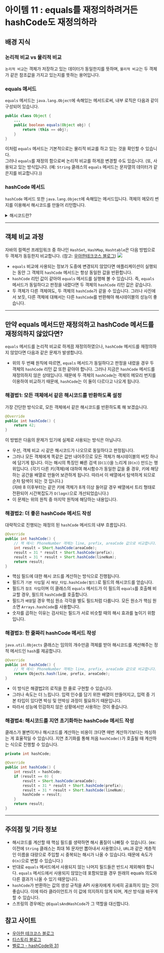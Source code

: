 # 아이템 11 : equals를 재정의하려거든 hashCode도 재정의하라

## 배경 지식
### 논리적 비교 vs 물리적 비교
`논리적 비교`는 객체가 저장하고 있는 데이터가 동일한지를 뜻하며, `물리적 비교`는 두 객체가 같은 참조값을 가지고 있는지를 뜻하는 용어입니다.

### equals 메서드
`equals` 메서드는 `java.lang.Object`에 속해있는 메서드로써, 내부 로직은 다음과 같이 구성되어 있습니다.
```java
public class Object {
    ...
    public boolean equals(Object obj) {
        return (this == obj);
    }
}
```
이처럼 `equals` 메서드는 기본적으로는 물리적 비교를 하고 있는 것을 확인할 수 있습니다.  
그러나 `equals`를 재정의 함으로써 논리적 비교를 하게끔 변경할 수도 있습니다. (또, 사용되고 있는 방식입니다. (예: `String` 클래스의 `equals` 메서드는 문자열의 데이터가 같은지를 비교합니다.)) 

### hashCode 메서드
`hashCode` 메서드 또한 `java.lang.Object`에 속해있는 메서드입니다. 객체의 메모리 번지를 이용해서 해시코드를 만들어 리턴합니다.
<details>
<summary>해시코드란?</summary>
<div markdown="1">
해시코드는 객체를 식별하는 하나의 정수값을 의미합니다.
</div>
</details>  

***

## 객체 비교 과정
자바의 컬렉션 프레임워크 중 하나인 `HashSet`, `HashMap`, `Hashtable`은 다음 방법으로 두 객체가 동등한지 비교합니다. (참고: <a href="https://tecoble.techcourse.co.kr/post/2020-07-29-equals-and-hashCode/">우아한테크코스 블로그</a>)
<img src="https://tecoble.techcourse.co.kr/static/c248e8d79140c18ed9895d1c95dd7ad0/54e75/2020-07-29-equals-and-hashcode.png">  

* `equals` 비교에 사용되는 정보가 도중에 변경되지 않았다면 애플리케이션이 실행되는 동안 그 객체의 `hashCode` 메서드는 항상 동일한 값을 반환합니다.
* `hashCode` 리턴 값이 같아야 `equals` 메서드를 실행해 볼 수 있습니다. 즉, `equals` 메서드가 동일하다고 판정을 내렸다면 두 객체의 `hashCode` 리턴 값은 같습니다.
* 두 객체가 다른 객체여도, 두 객체의 `hashCode`가 같을 수 있습니다. 그러나 사진에서 보듯, 다른 객체에 대해서는 다른 `hashCode`를 반환해야 해시테이블의 성능이 좋습니다.

***

## 만약 equals 메서드만 재정의하고 hashCode 메서드를 재정의하지 않았다면?
`equals` 메서드를 논리적 비교로 하게끔 재정의하였으나, `hashCode` 메서드를 재정의하지 않았다면 다음과 같은 문제가 발생합니다.
* 위의 두 번째 원칙에 따르면, `equals` 메서드가 동일하다고 판정을 내렸을 경우 두 객체의 `hashCode` 리턴 값 또한 같아야 합니다. 그러나 지금은 `hashCode` 메서드를 재정의하지 않은 상태입니다. 때문에 두 객체의 `hashCode`는 객체의 메모리 번지를 이용하여 비교하기 때문에, `hashCode`는 이 둘이 다르다고 나오게 됩니다.

### 해결법1: 모든 객체에서 같은 해시코드를 반환하도록 설정
가장 간단한 방식으로, 모든 객체에서 같은 해시코드를 반환하도록 해 보겠습니다.
```java
@Override
public int hashCode() {
    return 42;
}
```
이 방법은 다음의 문제가 있기에 실제로 사용되는 방식은 아닙니다.
* 우선, 객체 비교 시 같은 해시코드가 나오므로 동일하다고 판정됩니다.
* 그러나 모든 객체에게 똑같은 값만 내어주므로 모든 객체가 해시테이블의 버킷 하나에 담기게 됩니다. 이는 해시의 특징인 빠른 검색 (`O(1)`)을 느리게 (`O(n)`) 만드는 행위입니다. (각기 다른 키(객체)에 대하여 해시함수가 동일한 값을 줄 경우, 키에 해당하는 공간을 배열로 만들어 보관하게 됩니다. 따라서 이 배열에서 탐색하게 되므로 순차 탐색이 되는 것 입니다.)  
(자바 8 이후부터는 같은 키에 객체가 8개 이상 들어갈 경우 배열에서 트리 형태로 전환되어 시간복잡도가 `O(logn)`으로 개선되었습니다.)
* 이 문제는 위의 원칙 중 마지막 원칙에 해당하는 내용입니다.

### 해결법2: 더 좋은 hashCode 메서드 작성
대략적으로 진행되는 재정의 된 `hashCode` 메서드의 내부 흐름입니다.
```java
@Override
public int hashCode() {
    // 책 예시: PhoneNumber 객체는 line, prefix, areaCode 값으로 비교합니다.
    int result = Short.hashCode(areaCode);
    result = 31 * result + Short.hashCode(prefix);
    result = 31 * result + Short.hashCode(lineNum);
    return result;
}
```
* 핵심 필드에 대한 해시 코드를 계산하는 방식으로 진행됩니다.
* 필드가 `기본 타입`일 시 `해당_타입.hashCode(필드)`로 필드의 해시코드를 얻습니다.
* 필드가 `참조 타입`이며 이 클래스의 `equals` 메서드가 이 필드의 `equals`를 호출해 비교할 경우, 필드의 `hashCode`를 호출합니다.
* 필드가 `배열`일 경우 핵심 원소 각각을 별도 필드처럼 다룹니다. 모든 원소가 핵심 원소면 `Arrays.hashCode`를 사용합니다.
* 숫자를 곱하는 이유는 검사되는 필드가 서로 비슷할 때의 해시 효과를 높이기 위함입니다.

### 해결법3: 한 줄짜리 hashCode 메서드 작성
`java.util.Objects` 클래스는 임의의 개수만큼 객체를 받아 해시코드를 계산해주는 정적 메서드인 `hash`를 제공합니다.
```java
@Override
public int hashCode() {
    // 책 예시: PhoneNumber 객체는 line, prefix, areaCode 값으로 비교합니다.
    return Objects.hash(line, prefix, areaCode);
}
```
* 이 방식은 해결법2의 로직을 한 줄로 구현할 수 있습니다.
* 그러나 속도는 더 느립니다. 입력 인수를 담기 위한 배열이 만들어지고, 입력 중 기본 타입이 있다면 박싱 및 언박싱 과정이 필요하기 때문입니다.
* 따라서 성능에 민감하지 않은 상황에서만 사용하는 것이 좋습니다.

### 해결법4: 해시코드를 지연 초기화하는 hashCode 메서드 작성
클래스가 불변이거나 해시코드를 계산하는 비용이 크다면 매번 계산하기보다는 캐싱하는 게 효율적일 수 있습니다. 지연 초기화를 통해 처음 `hashCode()`가 호출될 때 계산하는 식으로 진행할 수 있습니다.
```java
private int hashCode;

@Override
public int hashCode() {
    int result = hashCode;
    if (result == 0) {
        result = Short.hashCode(areaCode);
        result = 31 * result + Short.hashCode(prefix);
        result = 31 * result + Short.hashCode(lineNum);
        hashCode = result;
    }
    return result;
}
```
***

## 주의점 및 기타 정보
* 해시코드를 계산할 때 핵심 필드를 생략하면 해시 품질이 나빠질 수 있습니다. (ex: 이전에 `String` 클래스는 최대 16 문자만 뽑아내서 사용했으나, `URL`과 같은 계층적인 이름을 대량으로 주입할 시 중복되는 해시가 나올 수 있습니다. 때문에 속도가 `O(n)`으로 변할 수 있습니다.)
* 반대로 `equals` 메서드에서 사용되지 않는 나머지 필드들은 반드시 제외해야 합니다. `equals` 메서드에서 사용되지 않았는데 포함되었을 경우 원래의 equals 의도와 다른 결과가 나올 수 있기 때문입니다.
* `hashCode`가 반환하는 값의 생성 규칙을 API 사용자에게 자세히 공표하지 않는 것이 좋습니다. 이에 따라 클라이언트가 이 값에 의지하지 않게 되며, 계산 방식을 바꾸게 할 수 있습니다.
* 스프링의 경우에는 `@EqualsAndHashCode`가 그 역할을 대신합니다.

## 참고 사이트
<ul>
<li><a href="https://tecoble.techcourse.co.kr/post/2020-07-29-equals-and-hashCode/">우아한 테크코스 블로그</li>
<li><a href="https://jojoldu.tistory.com/134">티스토리 블로그</a></li>
<li><a href="https://velog.io/@indongcha/hashCode%EC%99%80-31">벨로그 - hashCode와 31</li>
</ul>
